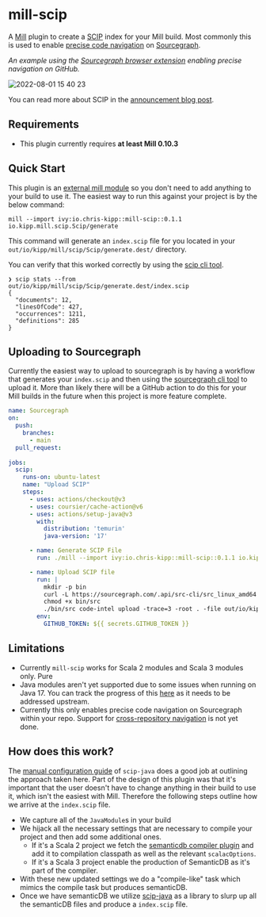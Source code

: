 # mill-scip

A [Mill](https://com-lihaoyi.github.io/mill/mill/Intro_to_Mill.html) plugin to
create a [SCIP](https://github.com/sourcegraph/scip/blob/main/scip.proto) index
for your Mill build. Most commonly this is used to enable [precise code
navigation](https://docs.sourcegraph.com/code_intelligence/explanations/precise_code_intelligence)
on [Sourcegraph](https://sourcegraph.com/).

_An example using the [Sourcegraph browser
extension](https://docs.sourcegraph.com/integration/browser_extension) enabling
precise navigation on GitHub._

![2022-08-01 15 40 23](https://user-images.githubusercontent.com/13974112/182163135-57e504b2-7b29-42d6-8588-3da6b71b8bba.gif)

You can read more about SCIP in the [announcement blog
post](https://about.sourcegraph.com/blog/announcing-scip).

## Requirements

- This plugin currently requires **at least Mill 0.10.3**

## Quick Start

This plugin is an [external mill
module](https://com-lihaoyi.github.io/mill/mill/Modules.html#_external_modules)
so you don't need to add anything to your build to use it. The easiest way to
run this against your project is by the below command:

```
mill --import ivy:io.chris-kipp::mill-scip::0.1.1 io.kipp.mill.scip.Scip/generate
```

This command will generate an `index.scip` file for you located in your
`out/io/kipp/mill/scip/Scip/generate.dest/` directory.

You can verify that this worked correctly by using the [scip cli
tool](https://github.com/sourcegraph/scip).

```
❯ scip stats --from out/io/kipp/mill/scip/Scip/generate.dest/index.scip
{
  "documents": 12,
  "linesOfCode": 427,
  "occurrences": 1211,
  "definitions": 285
}
```

## Uploading to Sourcegraph

Currently the easiest way to upload to sourcegraph is by having a workflow that
generates your `index.scip` and then using the [sourcegraph cli
tool](https://docs.sourcegraph.com/cli) to upload it. More than likely there
will be a GitHub action to do this for your Mill builds in the future when this
project is more feature complete.

```yml
name: Sourcegraph
on:
  push:
    branches:
      - main
  pull_request:
  
jobs:
  scip:
    runs-on: ubuntu-latest
    name: "Upload SCIP"
    steps:
      - uses: actions/checkout@v3
      - uses: coursier/cache-action@v6
      - uses: actions/setup-java@v3
        with:
          distribution: 'temurin'
          java-version: '17'

      - name: Generate SCIP File
        run: ./mill --import ivy:io.chris-kipp::mill-scip::0.1.1 io.kipp.mill.scip.Scip/generate

      - name: Upload SCIP file
        run: |
          mkdir -p bin
          curl -L https://sourcegraph.com/.api/src-cli/src_linux_amd64 -o bin/src
          chmod +x bin/src
          ./bin/src code-intel upload -trace=3 -root . -file out/io/kipp/mill/scip/Scip/generate.dest/index.scip -github-token $GITHUB_TOKEN
        env:
          GITHUB_TOKEN: ${{ secrets.GITHUB_TOKEN }}
```

## Limitations

- Currently `mill-scip` works for Scala 2 modules and Scala 3 modules only. Pure
- Java modules aren't yet supported due to some issues when running on Java 17. You
    can track the progress of this
    [here](https://github.com/com-lihaoyi/mill/issues/1983) as it needs to be
    addressed upstream.
- Currently this only enables precise code navigation on Sourcegraph within your
    repo. Support for [cross-repository
    navigation](https://sourcegraph.github.io/scip-java/docs/manual-configuration.html#step-5-optional-enable-cross-repository-navigation)
    is not yet done.

## How does this work?

The [manual configuration
guide](https://sourcegraph.github.io/scip-java/docs/manual-configuration.html)
of `scip-java` does a good job at outlining the approach taken here. Part of the
design of this plugin was that it's important that the user doesn't have to
change anything in their build to use it, which isn't the easiest with Mill.
Therefore the following steps outline how we arrive at the `index.scip` file.

- We capture all of the `JavaModule`s in your build
- We hijack all the necessary settings that are necessary to compile your
    project and then add some additional ones.
    - If it's a Scala 2 project we fetch the [semanticdb compiler
        plugin](https://scalameta.org/docs/semanticdb/guide.html#scalac-compiler-plugin)
        and add it to compilation classpath as well as the relevant
        `scalacOptions`.
    - If it's a Scala 3 project enable the production of SemanticDB as it's part
        of the compiler.
- With these new updated settings we do a "compile-like" task which mimics the
    compile task but produces semanticDB.
- Once we have semanticDB we utilize
  [scip-java](https://sourcegraph.github.io/scip-java/) as a library to slurp up
  all the semanticDB files and produce a `index.scip` file.
